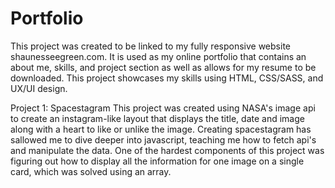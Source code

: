 # Portfolio
This project was created to be linked to my fully responsive website shaunesseegreen.com. 
It is used as my online portfolio that contains an about me, skills, and project section as well as allows for my resume to be downloaded. 
This project showcases my skills using HTML, CSS/SASS, and UX/UI design.

Project 1: Spacestagram
This project was created using NASA's image api to create an instagram-like layout that displays the title, date and image along with a heart to like or unlike the image.
Creating spacestagram has sallowed me to dive deeper into javascript, teaching me how to fetch api's and manipulate the data. 
One of the hardest components of this project was figuring out how to display all the information for one image on a single card, which was solved using an array. 


